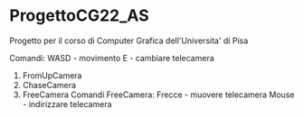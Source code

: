 # ProgettoCG22_AS

Progetto per il corso di Computer Grafica dell'Universita' di Pisa

Comandi:
WASD - movimento
E - cambiare telecamera
  1. FromUpCamera
  2. ChaseCamera
  3. FreeCamera
Comandi FreeCamera:
Frecce - muovere telecamera
Mouse - indirizzare telecamera
